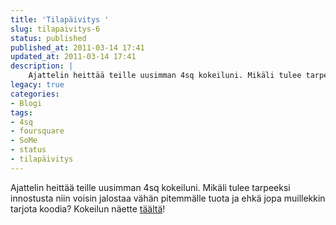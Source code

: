 ```yaml
---
title: 'Tilapäivitys '
slug: tilapaivitys-6
status: published
published_at: 2011-03-14 17:41
updated_at: 2011-03-14 17:41
description: |
    Ajattelin heittää teille uusimman 4sq kokeiluni. Mikäli tulee tarpeeksi innostusta niin voisin jalostaa vähän pitemmälle tuota ja ehkä jopa muillekkin tarjota koodia? Kokeilun näette täältä!
legacy: true
categories:
- Blogi
tags:
- 4sq
- foursquare
- SoMe
- status
- tilapäivitys
---
```


<p>Ajattelin heittää teille uusimman 4sq kokeiluni. Mikäli tulee tarpeeksi innostusta niin voisin jalostaa vähän pitemmälle tuota ja ehkä jopa muillekkin tarjota koodia? Kokeilun näette <a href="https://markokaartinen.net/4sq/" target="_blank">täältä</a>!</p>